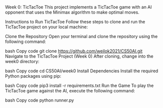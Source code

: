 Week 0: TicTacToe
This project implements a TicTacToe game with an AI opponent that uses the Minimax algorithm to make optimal moves.

Instructions to Run TicTacToe
Follow these steps to clone and run the TicTacToe project on your local machine:

Clone the Repository
Open your terminal and clone the repository using the following command:

bash
Copy code
git clone https://github.com/weilok2021/CS50AI.git
Navigate to the TicTacToe Project (Week 0)
After cloning, change into the week0 directory:

bash
Copy code
cd CS50AI/week0
Install Dependencies
Install the required Python packages using pip:

bash
Copy code
pip3 install -r requirements.txt
Run the Game
To play the TicTacToe game against the AI, execute the following command:

bash
Copy code
python runner.py
